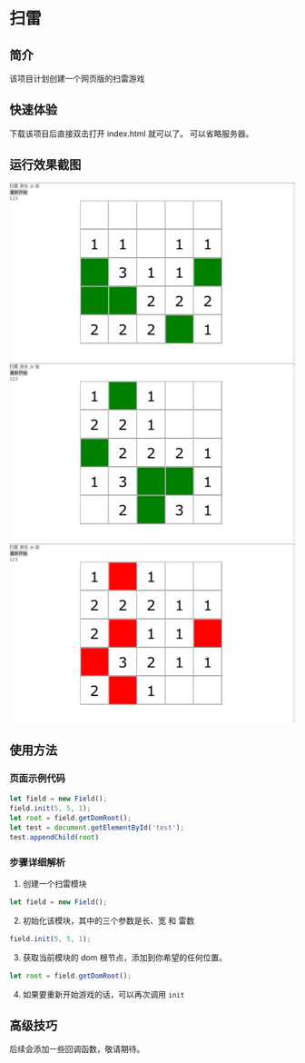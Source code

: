 # 扫雷
## 简介
该项目计划创建一个网页版的扫雷游戏

## 快速体验
下载该项目后直接双击打开 index.html 就可以了。
可以省略服务器。

## 运行效果截图
![截图](./src/img/1.png)
![截图](./src/img/2.png)
![截图](./src/img/3.png)

## 使用方法
### 页面示例代码
```js
let field = new Field();
field.init(5, 5, 1);
let root = field.getDomRoot();
let test = document.getElementById('test');
test.appendChild(root)
```

### 步骤详细解析
1. 创建一个扫雷模块
```js
let field = new Field();
```
2. 初始化该模块，其中的三个参数是长、宽 和 雷数
```js
field.init(5, 5, 1);
```
3. 获取当前模块的 dom 根节点，添加到你希望的任何位置。
```js
let root = field.getDomRoot();
```
4. 如果要重新开始游戏的话，可以再次调用 `init`

## 高级技巧
后续会添加一些回调函数，敬请期待。
